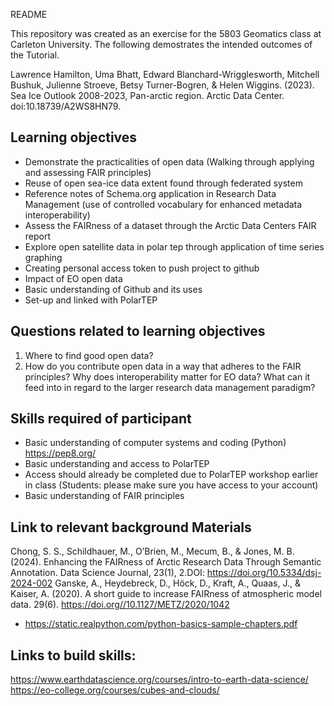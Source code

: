README

This repository was created as an exercise for the 5803 Geomatics class at Carleton University. The following demostrates the intended outcomes of the Tutorial.

Lawrence Hamilton, Uma Bhatt, Edward Blanchard-Wrigglesworth, Mitchell Bushuk, Julienne Stroeve, Betsy Turner-Bogren, & Helen Wiggins. (2023). Sea Ice Outlook 2008-2023, Pan-arctic region. Arctic Data Center. doi:10.18739/A2WS8HN79.

## Learning objectives 
- Demonstrate the practicalities of open data (Walking through applying and assessing FAIR principles)
- Reuse of open sea-ice data extent found through federated system
- Reference notes of Schema.org application in Research Data Management (use of controlled vocabulary for enhanced metadata interoperability)
- Assess the FAIRness of a dataset through the Arctic Data Centers FAIR report
- Explore open satellite data in polar tep through application of time series graphing
- Creating personal access token to push project to github 
- Impact of EO open data
- Basic understanding of Github and its uses
- Set-up and linked with PolarTEP

## Questions related to learning objectives
1) Where to find good open data?
2) How do you contribute open data in a way that adheres to the FAIR principles?
Why does interoperability matter for EO data? What can it feed into in regard to the larger research data management paradigm?


## Skills required of participant
- Basic understanding of computer systems and coding (Python)
https://pep8.org/ 
- Basic understanding and access to PolarTEP
- Access should already be completed due to PolarTEP workshop earlier in class (Students: please make sure you have access to your account)
- Basic understanding of FAIR principles 

## Link to relevant background Materials
Chong, S. S., Schildhauer, M., O’Brien, M., Mecum, B., &amp; Jones, M. B. (2024). Enhancing the FAIRness of Arctic Research Data Through Semantic Annotation. Data Science Journal, 23(1), 2.DOI: https://doi.org/10.5334/dsj-2024-002
Ganske, A., Heydebreck, D., Höck, D., Kraft, A., Quaas, J., & Kaiser, A. (2020). A short guide to increase FAIRness of atmospheric model data. 29(6). https://doi.org//10.1127/METZ/2020/1042 
- https://static.realpython.com/python-basics-sample-chapters.pdf 

## Links to build skills:
https://www.earthdatascience.org/courses/intro-to-earth-data-science/
https://eo-college.org/courses/cubes-and-clouds/ 

